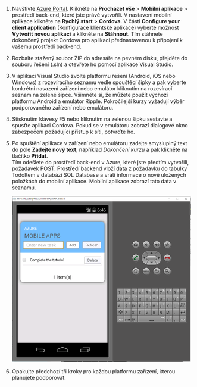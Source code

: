 
1. Navštivte [Azure Portal]. Klikněte na **Procházet vše** > **Mobilní aplikace** > prostředí back-end, které jste právě vytvořili. V nastavení mobilní aplikace klikněte na **Rychlý start** > **Cordova**. V části **Configure your client application** (Konfigurace klientské aplikace) vyberte možnost **Vytvořit novou aplikaci** a klikněte na **Stáhnout**. Tím stáhnete dokončený projekt Cordova pro aplikaci přednastavenou k připojení k vašemu prostředí back-end.

2. Rozbalte stažený soubor ZIP do adresáře na pevném disku, přejděte do souboru řešení (.sln) a otevřete ho pomocí aplikace Visual Studio.

5. V aplikaci Visual Studio zvolte platformu řešení (Android, iOS nebo Windows) z rozevíracího seznamu vedle spouštěcí šipky a pak vyberte konkrétní nasazení zařízení nebo emulátor kliknutím na rozevírací seznam na zelené šipce. Všimněte si, že můžete použít výchozí platformu Android a emulátor Ripple. Pokročilejší kurzy vyžadují výběr podporovaného zařízení nebo emulátoru. 

6. Stisknutím klávesy F5 nebo kliknutím na zelenou šipku sestavte a spusťte aplikaci Cordova. Pokud se v emulátoru zobrazí dialogové okno zabezpečení požadující přístup k síti, potvrďte ho.   

7. Po spuštění aplikace v zařízení nebo emulátoru zadejte smysluplný text do pole **Zadejte nový text**, například _Dokončení kurzu_ a pak klikněte na tlačítko **Přidat**.  
Tím odešlete do prostředí back-end v Azure, které jste předtím vytvořili, požadavek POST. Prostředí backend vloží data z požadavku do tabulky TodoItem v databázi SQL Database a vrátí informace o nově uložených položkách do mobilní aplikace. Mobilní aplikace zobrazí tato data v seznamu.

    ![](./media/app-service-mobile-cordova-quickstart/quickstart-startup.png)
    
8. Opakujte předchozí tři kroky pro každou platformu zařízení, kterou plánujete podporovat.

[Azure Portal]: https://portal.azure.com/



<!--HONumber=Aug16_HO4-->


